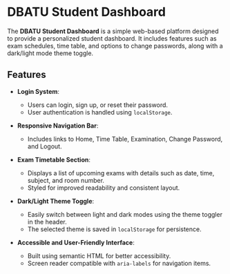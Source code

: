 
# DBATU Student Dashboard

The **DBATU Student Dashboard** is a simple web-based platform designed to provide a personalized student dashboard. It includes features such as exam schedules, time table, and options to change passwords, along with a dark/light mode theme toggle.


## Features

- **Login System**: 
  - Users can login, sign up, or reset their password.
  - User authentication is handled using `localStorage`.

- **Responsive Navigation Bar**: 
  - Includes links to Home, Time Table, Examination, Change Password, and Logout.

- **Exam Timetable Section**:
  - Displays a list of upcoming exams with details such as date, time, subject, and room number.
  - Styled for improved readability and consistent layout.

- **Dark/Light Theme Toggle**:
  - Easily switch between light and dark modes using the theme toggler in the header.
  - The selected theme is saved in `localStorage` for persistence.

- **Accessible and User-Friendly Interface**:
  - Built using semantic HTML for better accessibility.
  - Screen reader compatible with `aria-labels` for navigation items.


